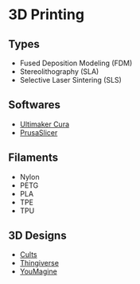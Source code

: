 # 3D Printing

<!--
https://linkedin.com/learning/learning-3d-printing/welcome
https://linkedin.com/learning/design-for-additive-manufacturing-fdm/welcome
-->

## Types

- Fused Deposition Modeling (FDM)
- Stereolithography (SLA)
- Selective Laser Sintering (SLS)

## Softwares

- [Ultimaker Cura](/ultimaker-cura.md)
- [PrusaSlicer](/prusaslicer.md)

## Filaments

- Nylon
- PETG
- PLA
- TPE
- TPU

## 3D Designs

- [Cults](https://cults3d.com/)
- [Thingiverse](https://thingiverse.com/)
- [YouMagine](https://youmagine.com/)
